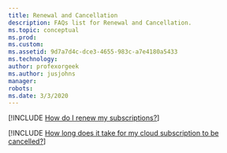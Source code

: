 ```yaml
---
title: Renewal and Cancellation
description: FAQs list for Renewal and Cancellation.
ms.topic: conceptual
ms.prod: 
ms.custom: 
ms.assetid: 9d7a7d4c-dce3-4655-983c-a7e4180a5433
ms.technology: 
author: profexorgeek
ms.author: jusjohns
manager: 
robots: 
ms.date: 3/3/2020
---
```


[!INCLUDE [How do I renew my subscriptions?](group4_1.md)]

[!INCLUDE [How long does it take for my cloud subscription to be cancelled?](group4_2.md)]

